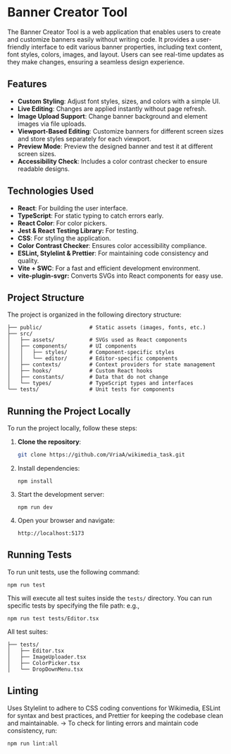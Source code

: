 # Banner Creator Tool

The Banner Creator Tool is a web application that enables users to create and customize banners easily without writing code. It provides a user-friendly interface to edit various banner properties, including text content, font styles, colors, images, and layout. Users can see real-time updates as they make changes, ensuring a seamless design experience.

## Features

- **Custom Styling**: Adjust font styles, sizes, and colors with a simple UI.
- **Live Editing**: Changes are applied instantly without page refresh.
- **Image Upload Support**: Change banner background and element images via file uploads.
- **Viewport-Based Editing**: Customize banners for different screen sizes and store styles separately for each viewport.
- **Preview Mode**: Preview the designed banner and test it at different screen sizes.
- **Accessibility Check**: Includes a color contrast checker to ensure readable designs.

## Technologies Used

- **React**: For building the user interface.
- **TypeScript**: For static typing to catch errors early.
- **React Color**: For color pickers.
- **Jest & React Testing Library:** For testing.
- **CSS**: For styling the application.
- **Color Contrast Checker**: Ensures color accessibility compliance.
- **ESLint, Stylelint & Prettier**: For maintaining code consistency and quality.
- **Vite + SWC**: For a fast and efficient development environment.
- **vite-plugin-svgr:** Converts SVGs into React components for easy use.

## Project Structure

The project is organized in the following directory structure:

```
├── public/               # Static assets (images, fonts, etc.)
├── src/
│   ├── assets/           # SVGs used as React components
│   ├── components/       # UI components
│   │   ├── styles/       # Component-specific styles
│   │   └── editor/       # Editor-specific components
│   ├── contexts/         # Context providers for state management
│   ├── hooks/            # Custom React hooks
│   ├── constants/        # Data that do not change
│   └── types/            # TypeScript types and interfaces
└── tests/                # Unit tests for components
```

## Running the Project Locally

To run the project locally, follow these steps:

1. **Clone the repository**:
   ```bash
   git clone https://github.com/VriaA/wikimedia_task.git
   ```
2. Install dependencies:
   ```
   npm install
   ```
3. Start the development server:
   ```
   npm run dev
   ```
4. Open your browser and navigate:
   ```
   http://localhost:5173
   ```

## Running Tests

To run unit tests, use the following command:

```
npm run test
```

This will execute all test suites inside the `tests/` directory. You can run specific tests by specifying the file path:
e.g.,

```
npm run test tests/Editor.tsx
```

All test suites:

```
├── tests/
│   ├── Editor.tsx
│   ├── ImageUploader.tsx
│   ├── ColorPicker.tsx
│   └── DropDownMenu.tsx
```

## Linting

Uses Stylelint to adhere to CSS coding conventions for Wikimedia, ESLint for syntax and best practices, and Prettier for keeping the codebase clean and maintainable.
-> To check for linting errors and maintain code consistency, run:

```
npm run lint:all
```
